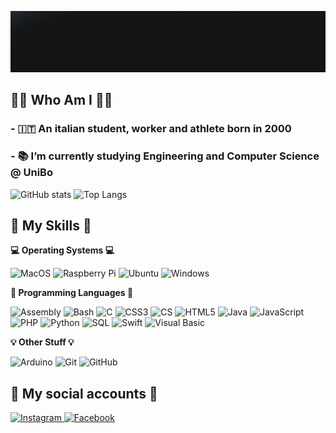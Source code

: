 <p align="center">
  <img alt="Welcome" src="./res/Welcome3.gif" width="1214" />
</p>

## 👨‍💻 Who Am I 👨‍💻

### - 🇮🇹 An italian student, worker and athlete born in 2000
### - 📚 I’m currently studying Engineering and Computer Science @ UniBo

![GitHub stats](https://github-readme-stats.vercel.app/api?username=andreazammarchi3&layout=compact&show_icons=true&theme=tokyonight&count_private=true)
![Top Langs](https://github-readme-stats.vercel.app/api/top-langs/?username=andreazammarchi3&layout=compact&show_icons=true&theme=radical&hide=css,javascript,html&count_private=true)

## 🔧 My Skills 🔧
  
  <b> 💻 Operating Systems 💻 </b> <br> 
  <p>
  <img alt="MacOS" src="https://img.shields.io/badge/-Mac_OS-000000?style=for-the-badge&logo=apple&logoColor=white" />
  <img alt="Raspberry Pi" src="https://img.shields.io/badge/-Raspberry Pi-A22846?style=for-the-badge&logo=raspberry-pi&logoColor=white" />
  <img alt="Ubuntu" src="https://img.shields.io/badge/-Ubuntu-E95420?style=for-the-badge&logo=ubuntu&logoColor=white" />
  <img alt="Windows" src="https://img.shields.io/badge/-Windows-0078D6?style=for-the-badge&logo=windows&logoColor=white" />
  </p>
  
  <b> 📝 Programming Languages 📝 </b> <br>
  <p>
    <img alt="Assembly" src="https://img.shields.io/badge/-Assembly-007AAC?style=for-the-badge&logo=AssemblyScript&logoColor=white" />
    <img alt="Bash" src="https://img.shields.io/badge/-Bash-4EAA25?style=for-the-badge&logo=gnu-bash&logoColor=white" />
    <img alt="C" src="https://img.shields.io/badge/-C-A8B9CC?style=for-the-badge&logo=c&logoColor=black" />
    <img alt="CSS3" src="https://img.shields.io/badge/-CSS3-1572B6?style=for-the-badge&logo=CSS3&logoColor=white" />
    <img alt="CS" src="https://img.shields.io/badge/-C%23-239120?style=for-the-badge&logo=c-sharp&logoColor=white" />
    <img alt="HTML5" src="https://img.shields.io/badge/-HTML5-E34F26?style=for-the-badge&logo=HTML5&logoColor=white" />
    <img alt="Java" src="https://img.shields.io/badge/-Java-007396?style=for-the-badge&logo=java&logoColor=white" />
    <img alt="JavaScript" src="https://img.shields.io/badge/-JavaScript-ffdc00?style=for-the-badge&logo=JavaScript&logoColor=black" />
    <img alt="PHP" src="https://img.shields.io/badge/-PHP-777BB4?style=for-the-badge&logo=PHP&logoColor=white" />
    <img alt="Python" src="https://img.shields.io/badge/-Python-3776AB?style=for-the-badge&logo=python&logoColor=white" />
    <img alt="SQL" src="https://img.shields.io/badge/-SQL-4479A1?style=for-the-badge&logo=MySQL&logoColor=white" />
    <img alt="Swift" src="https://img.shields.io/badge/-Swift-FA7343?style=for-the-badge&logo=swift&logoColor=white" />
    <img alt="Visual Basic" src="https://img.shields.io/badge/-Visual_Basic-342D7E?style=for-the-badge&logo=visual-studio-code&logoColor=white" />
  </p>
  
  <b> 💡 Other Stuff 💡 </b> <br>
  <p>
    <img alt="Arduino" src="https://img.shields.io/badge/-Arduino-00979D?style=for-the-badge&logo=Arduino&logoColor=white" />
    <img alt="Git" src="https://img.shields.io/badge/-Git-F05032?style=for-the-badge&logo=Git&logoColor=white" />
    <img alt="GitHub" src="https://img.shields.io/badge/-Github-181717?style=for-the-badge&logo=github&logoColor=white" />
  </p>
  

## 📲 My social accounts 📲
<p>
  <a href="https://www.instagram.com/andrea_zammarchi_/">
    <img alt="Instagram" src="https://img.shields.io/badge/-Instagram-E4405F?style=for-the-badge&logo=instagram&logoColor=white" />
  </a> 
  <a href="https://www.facebook.com/andrea.zammarchi.39/">
    <img alt="Facebook" src="https://img.shields.io/badge/-Facebook-003d99?style=for-the-badge&logo=facebook&logoColor=white" />
  </a>  
  
</p>
